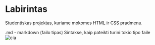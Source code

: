 # Labirintas

Studentiskas projektas, kuriame mokomes HTML ir CSS pradmenu.

.md - markdown (failo tipas)
Sintakse, kaip pateikti turini tokio  tipo faile ![cia](https://github.com/GiedreKite/labirintas/assets/167992892/30f4c672-e34d-48ca-bf72-951bb9529d29)
